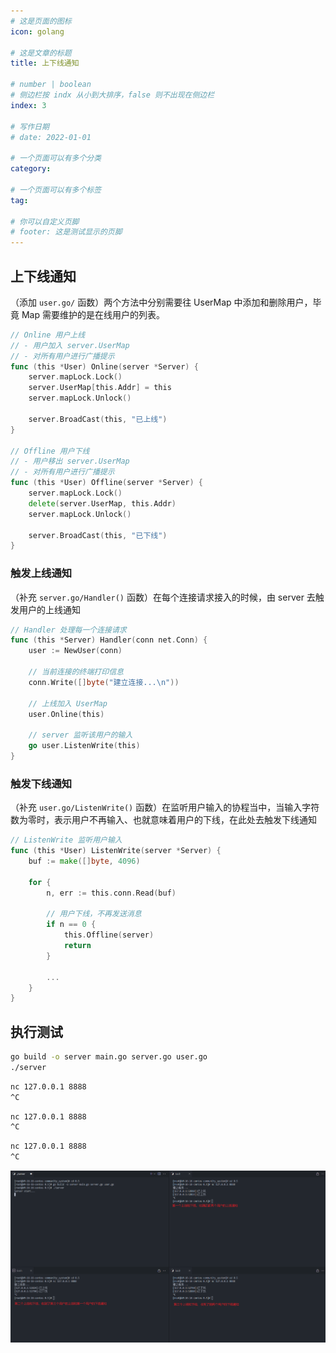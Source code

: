 ```yaml
---
# 这是页面的图标
icon: golang

# 这是文章的标题
title: 上下线通知

# number | boolean
# 侧边栏按 indx 从小到大排序，false 则不出现在侧边栏
index: 3

# 写作日期
# date: 2022-01-01

# 一个页面可以有多个分类
category: 

# 一个页面可以有多个标签
tag: 

# 你可以自定义页脚
# footer: 这是测试显示的页脚
---
```




## 上下线通知



（添加 `user.go/` 函数）两个方法中分别需要往 UserMap 中添加和删除用户，毕竟 Map 需要维护的是在线用户的列表。

```go
// Online 用户上线
// - 用户加入 server.UserMap
// - 对所有用户进行广播提示
func (this *User) Online(server *Server) {
	server.mapLock.Lock()
	server.UserMap[this.Addr] = this
	server.mapLock.Unlock()

	server.BroadCast(this, "已上线")
}

// Offline 用户下线
// - 用户移出 server.UserMap
// - 对所有用户进行广播提示
func (this *User) Offline(server *Server) {
	server.mapLock.Lock()
	delete(server.UserMap, this.Addr)
	server.mapLock.Unlock()

	server.BroadCast(this, "已下线")
}
```



### 触发上线通知

（补充 `server.go/Handler()` 函数）在每个连接请求接入的时候，由 server 去触发用户的上线通知

```go
// Handler 处理每一个连接请求
func (this *Server) Handler(conn net.Conn) {
	user := NewUser(conn)

	// 当前连接的终端打印信息
	conn.Write([]byte("建立连接...\n"))

	// 上线加入 UserMap
	user.Online(this)

	// server 监听该用户的输入
	go user.ListenWrite(this)
}
```



### 触发下线通知

（补充 `user.go/ListenWrite()` 函数）在监听用户输入的协程当中，当输入字符数为零时，表示用户不再输入、也就意味着用户的下线，在此处去触发下线通知

```go
// ListenWrite 监听用户输入
func (this *User) ListenWrite(server *Server) {
	buf := make([]byte, 4096)

	for {
		n, err := this.conn.Read(buf)

		// 用户下线，不再发送消息
		if n == 0 {
			this.Offline(server)
			return
		}

		...
	}
}
```



## 执行测试

```sh
go build -o server main.go server.go user.go
./server
```

```sh
nc 127.0.0.1 8888
^C
```

```sh
nc 127.0.0.1 8888
^C
```

```sh
nc 127.0.0.1 8888
^C
```

![image-20220528000216977](./img/image-20220528000216977.png)
